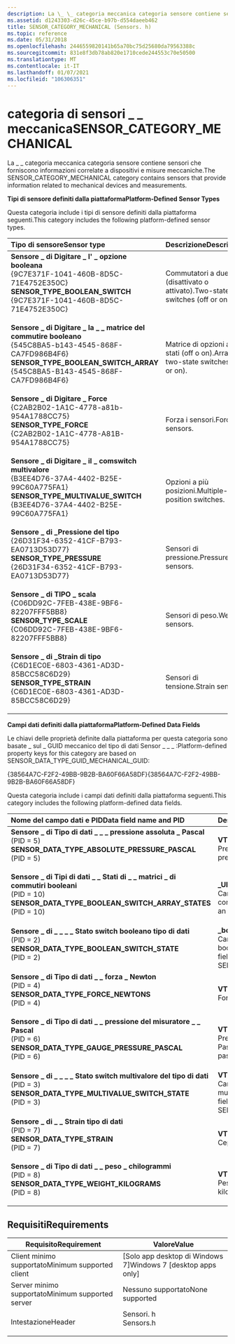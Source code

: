 ```yaml
---
description: La \_ \_ categoria meccanica categoria sensore contiene sensori che forniscono informazioni correlate a dispositivi e misure meccaniche.
ms.assetid: d1243303-d26c-45ce-b97b-d554daeeb462
title: SENSOR_CATEGORY_MECHANICAL (Sensors. h)
ms.topic: reference
ms.date: 05/31/2018
ms.openlocfilehash: 2446559820141b65a70bc75d25680da79563388c
ms.sourcegitcommit: 831e8f3db78ab820e1710cede244553c70e50500
ms.translationtype: MT
ms.contentlocale: it-IT
ms.lasthandoff: 01/07/2021
ms.locfileid: "106306351"
---
```

# <a name="sensor_category_mechanical"></a><span data-ttu-id="d2521-103">categoria di sensori \_ \_ meccanica</span><span class="sxs-lookup"><span data-stu-id="d2521-103">SENSOR\_CATEGORY\_MECHANICAL</span></span>

<span data-ttu-id="d2521-104">La \_ \_ categoria meccanica categoria sensore contiene sensori che forniscono informazioni correlate a dispositivi e misure meccaniche.</span><span class="sxs-lookup"><span data-stu-id="d2521-104">The SENSOR\_CATEGORY\_MECHANICAL category contains sensors that provide information related to mechanical devices and measurements.</span></span>

<span data-ttu-id="d2521-105">**Tipi di sensore definiti dalla piattaforma**</span><span class="sxs-lookup"><span data-stu-id="d2521-105">**Platform-Defined Sensor Types**</span></span>

<span data-ttu-id="d2521-106">Questa categoria include i tipi di sensore definiti dalla piattaforma seguenti.</span><span class="sxs-lookup"><span data-stu-id="d2521-106">This category includes the following platform-defined sensor types.</span></span>



| <span data-ttu-id="d2521-107">Tipo di sensore</span><span class="sxs-lookup"><span data-stu-id="d2521-107">Sensor type</span></span>                                                                                                                                                                                                                                                                                                           | <span data-ttu-id="d2521-108">Descrizione</span><span class="sxs-lookup"><span data-stu-id="d2521-108">Description</span></span>                                         |
|:----------------------------------------------------------------------------------------------------------------------------------------------------------------------------------------------------------------------------------------------------------------------------------------------------------------------|:----------------------------------------------------|
| <span id="SENSOR_TYPE_BOOLEAN_SWITCH"></span><span id="sensor_type_boolean_switch"></span><dl> <span data-ttu-id="d2521-109"><dt>**Sensore \_ di Digitare \_ l' \_ opzione booleana**</dt> <dt>{9C7E371F-1041-460B-8D5C-71E4752E350C}</dt></span><span class="sxs-lookup"><span data-stu-id="d2521-109"><dt>**SENSOR\_TYPE\_BOOLEAN\_SWITCH**</dt> <dt>{9C7E371F-1041-460B-8D5C-71E4752E350C}</dt></span></span> </dl>                    | <span data-ttu-id="d2521-110">Commutatori a due stati (disattivato o attivato).</span><span class="sxs-lookup"><span data-stu-id="d2521-110">Two-state switches (off or on).</span></span><br/>          |
| <span id="SENSOR_TYPE_BOOLEAN_SWITCH_ARRAY"></span><span id="sensor_type_boolean_switch_array"></span><dl> <span data-ttu-id="d2521-111"><dt>**Sensore \_ di Digitare \_ la \_ \_ matrice del commutire booleano**</dt> <dt>{545C8BA5-b143-4545-868F-CA7FD986B4F6}</dt></span><span class="sxs-lookup"><span data-stu-id="d2521-111"><dt>**SENSOR\_TYPE\_BOOLEAN\_SWITCH\_ARRAY**</dt> <dt>{545C8BA5-B143-4545-868F-CA7FD986B4F6}</dt></span></span> </dl> | <span data-ttu-id="d2521-112">Matrice di opzioni a due stati (off o on).</span><span class="sxs-lookup"><span data-stu-id="d2521-112">Array of two-state switches (off or on).</span></span><br/> |
| <span id="SENSOR_TYPE_FORCE"></span><span id="sensor_type_force"></span><dl> <span data-ttu-id="d2521-113"><dt>**Sensore \_ di Digitare \_ Force**</dt> <dt>{C2AB2B02-1A1C-4778-a81b-954A1788CC75}</dt></span><span class="sxs-lookup"><span data-stu-id="d2521-113"><dt>**SENSOR\_TYPE\_FORCE**</dt> <dt>{C2AB2B02-1A1C-4778-A81B-954A1788CC75}</dt></span></span> </dl>                                                | <span data-ttu-id="d2521-114">Forza i sensori.</span><span class="sxs-lookup"><span data-stu-id="d2521-114">Force sensors.</span></span><br/>                           |
| <span id="SENSOR_TYPE_MULTIVALUE_SWITCH"></span><span id="sensor_type_multivalue_switch"></span><dl> <span data-ttu-id="d2521-115"><dt>**Sensore \_ di Digitare \_ il \_ comswitch multivalore**</dt> <dt>{B3EE4D76-37A4-4402-B25E-99C60A775FA1}</dt></span><span class="sxs-lookup"><span data-stu-id="d2521-115"><dt>**SENSOR\_TYPE\_MULTIVALUE\_SWITCH**</dt> <dt>{B3EE4D76-37A4-4402-B25E-99C60A775FA1}</dt></span></span> </dl>           | <span data-ttu-id="d2521-116">Opzioni a più posizioni.</span><span class="sxs-lookup"><span data-stu-id="d2521-116">Multiple-position switches.</span></span><br/>              |
| <span id="SENSOR_TYPE_PRESSURE"></span><span id="sensor_type_pressure"></span><dl> <span data-ttu-id="d2521-117"><dt>**Sensore \_ di \_Pressione del tipo**</dt> <dt>{26D31F34-6352-41CF-B793-EA0713D53D77}</dt></span><span class="sxs-lookup"><span data-stu-id="d2521-117"><dt>**SENSOR\_TYPE\_PRESSURE**</dt> <dt>{26D31F34-6352-41CF-B793-EA0713D53D77}</dt></span></span> </dl>                                       | <span data-ttu-id="d2521-118">Sensori di pressione.</span><span class="sxs-lookup"><span data-stu-id="d2521-118">Pressure sensors.</span></span><br/>                        |
| <span id="SENSOR_TYPE_SCALE"></span><span id="sensor_type_scale"></span><dl> <span data-ttu-id="d2521-119"><dt>**Sensore \_ di TIPO \_ scala**</dt> <dt>{C06DD92C-7FEB-438E-9BF6-82207FFF5BB8}</dt></span><span class="sxs-lookup"><span data-stu-id="d2521-119"><dt>**SENSOR\_TYPE\_SCALE**</dt> <dt>{C06DD92C-7FEB-438E-9BF6-82207FFF5BB8}</dt></span></span> </dl>                                                | <span data-ttu-id="d2521-120">Sensori di peso.</span><span class="sxs-lookup"><span data-stu-id="d2521-120">Weight sensors.</span></span><br/>                          |
| <span id="SENSOR_TYPE_STRAIN"></span><span id="sensor_type_strain"></span><dl> <span data-ttu-id="d2521-121"><dt>**Sensore \_ di \_Strain di tipo**</dt> <dt>{C6D1EC0E-6803-4361-AD3D-85BCC58C6D29}</dt></span><span class="sxs-lookup"><span data-stu-id="d2521-121"><dt>**SENSOR\_TYPE\_STRAIN**</dt> <dt>{C6D1EC0E-6803-4361-AD3D-85BCC58C6D29}</dt></span></span> </dl>                                             | <span data-ttu-id="d2521-122">Sensori di tensione.</span><span class="sxs-lookup"><span data-stu-id="d2521-122">Strain sensors.</span></span><br/>                          |



<span data-ttu-id="d2521-123">**Campi dati definiti dalla piattaforma**</span><span class="sxs-lookup"><span data-stu-id="d2521-123">**Platform-Defined Data Fields**</span></span>

<span data-ttu-id="d2521-124">Le chiavi delle proprietà definite dalla piattaforma per questa categoria sono basate \_ sul \_ GUID meccanico del tipo di dati Sensor \_ \_ \_ :</span><span class="sxs-lookup"><span data-stu-id="d2521-124">Platform-defined property keys for this category are based on SENSOR\_DATA\_TYPE\_GUID\_MECHANICAL\_GUID:</span></span>

<span data-ttu-id="d2521-125">{38564A7C-F2F2-49BB-9B2B-BA60F66A58DF}</span><span class="sxs-lookup"><span data-stu-id="d2521-125">{38564A7C-F2F2-49BB-9B2B-BA60F66A58DF}</span></span>

<span data-ttu-id="d2521-126">Questa categoria include i campi dati definiti dalla piattaforma seguenti.</span><span class="sxs-lookup"><span data-stu-id="d2521-126">This category includes the following platform-defined data fields.</span></span>



| <span data-ttu-id="d2521-127">Nome del campo dati e PID</span><span class="sxs-lookup"><span data-stu-id="d2521-127">Data field name and PID</span></span>                                                                                                                                                                                                                                                                                                         | <span data-ttu-id="d2521-128">Descrizione</span><span class="sxs-lookup"><span data-stu-id="d2521-128">Description</span></span>                                                                        |
|:--------------------------------------------------------------------------------------------------------------------------------------------------------------------------------------------------------------------------------------------------------------------------------------------------------------------------------|:-----------------------------------------------------------------------------------|
| <span id="SENSOR_DATA_TYPE_ABSOLUTE_PRESSURE_PASCAL"></span><span id="sensor_data_type_absolute_pressure_pascal"></span><dl> <span data-ttu-id="d2521-129"><dt>**Sensore \_ di Tipo di dati \_ \_ \_ pressione assoluta \_ Pascal**</dt> <dt> (PID = 5)</dt></span><span class="sxs-lookup"><span data-stu-id="d2521-129"><dt>**SENSOR\_DATA\_TYPE\_ABSOLUTE\_PRESSURE\_PASCAL**</dt> <dt> (PID = 5) </dt></span></span> </dl>          | <span data-ttu-id="d2521-130">**VT \_ R8**</span><span class="sxs-lookup"><span data-stu-id="d2521-130">**VT\_R8**</span></span><br/> <span data-ttu-id="d2521-131">Pressione assoluta, in Pascal.</span><span class="sxs-lookup"><span data-stu-id="d2521-131">Absolute pressure, in pascals.</span></span><br/>                    |
| <span id="SENSOR_DATA_TYPE_BOOLEAN_SWITCH_ARRAY_STATES"></span><span id="sensor_data_type_boolean_switch_array_states"></span><dl> <span data-ttu-id="d2521-132"><dt>**Sensore \_ di Tipi di dati \_ \_ Stati di \_ \_ matrici \_ di commutiri booleani**</dt> <dt>(PID = 10)</dt></span><span class="sxs-lookup"><span data-stu-id="d2521-132"><dt>**SENSOR\_DATA\_TYPE\_BOOLEAN\_SWITCH\_ARRAY\_STATES**</dt> <dt>(PID = 10)</dt></span></span> </dl> | <span data-ttu-id="d2521-133">**\_UI4 VT**</span><span class="sxs-lookup"><span data-stu-id="d2521-133">**VT\_UI4**</span></span><br/> <span data-ttu-id="d2521-134">Campi di stato per una matrice di commutatori booleani.</span><span class="sxs-lookup"><span data-stu-id="d2521-134">State fields for an array of Boolean switches.</span></span><br/>   |
| <span id="SENSOR_DATA_TYPE_BOOLEAN_SWITCH_STATE"></span><span id="sensor_data_type_boolean_switch_state"></span><dl> <span data-ttu-id="d2521-135"><dt>**Sensore \_ di \_ \_ \_ \_ Stato switch booleano tipo di dati**</dt> <dt>(PID = 2)</dt></span><span class="sxs-lookup"><span data-stu-id="d2521-135"><dt>**SENSOR\_DATA\_TYPE\_BOOLEAN\_SWITCH\_STATE**</dt> <dt>(PID = 2) </dt></span></span> </dl>                       | <span data-ttu-id="d2521-136">**\_bool VT**</span><span class="sxs-lookup"><span data-stu-id="d2521-136">**VT\_BOOL**</span></span><br/> <span data-ttu-id="d2521-137">Campo di stato per \_ l' \_ opzione booleana del tipo di sensore \_ .</span><span class="sxs-lookup"><span data-stu-id="d2521-137">State field for SENSOR\_TYPE\_BOOLEAN\_SWITCH.</span></span><br/>  |
| <span id="SENSOR_DATA_TYPE_FORCE_NEWTONS"></span><span id="sensor_data_type_force_newtons"></span><dl> <span data-ttu-id="d2521-138"><dt>**Sensore \_ di Tipo di dati \_ \_ forza \_ Newton**</dt> <dt> (PID = 4)</dt></span><span class="sxs-lookup"><span data-stu-id="d2521-138"><dt>**SENSOR\_DATA\_TYPE\_FORCE\_NEWTONS**</dt> <dt> (PID = 4) </dt></span></span> </dl>                                            | <span data-ttu-id="d2521-139">**VT \_ R8**</span><span class="sxs-lookup"><span data-stu-id="d2521-139">**VT\_R8**</span></span><br/> <span data-ttu-id="d2521-140">Forzare, in Newton.</span><span class="sxs-lookup"><span data-stu-id="d2521-140">Force, in newtons.</span></span><br/>                                |
| <span id="SENSOR_DATA_TYPE_GAUGE_PRESSURE_PASCAL"></span><span id="sensor_data_type_gauge_pressure_pascal"></span><dl> <span data-ttu-id="d2521-141"><dt>**Sensore \_ di Tipo di dati \_ \_ pressione del misuratore \_ \_ Pascal**</dt> <dt> (PID = 6)</dt></span><span class="sxs-lookup"><span data-stu-id="d2521-141"><dt>**SENSOR\_DATA\_TYPE\_GAUGE\_PRESSURE\_PASCAL**</dt> <dt> (PID = 6) </dt></span></span> </dl>                   | <span data-ttu-id="d2521-142">**VT \_ R8**</span><span class="sxs-lookup"><span data-stu-id="d2521-142">**VT\_R8**</span></span><br/> <span data-ttu-id="d2521-143">Pressione del misuratore relativa, in Pascal.</span><span class="sxs-lookup"><span data-stu-id="d2521-143">Relative gauge pressure, in pascals.</span></span><br/>              |
| <span id="SENSOR_DATA_TYPE_MULTIVALUE_SWITCH_STATE"></span><span id="sensor_data_type_multivalue_switch_state"></span><dl> <span data-ttu-id="d2521-144"><dt>**Sensore \_ di \_ \_ \_ \_ Stato switch multivalore del tipo di dati**</dt> <dt> (PID = 3)</dt></span><span class="sxs-lookup"><span data-stu-id="d2521-144"><dt>**SENSOR\_DATA\_TYPE\_MULTIVALUE\_SWITCH\_STATE**</dt> <dt> (PID = 3) </dt></span></span> </dl>             | <span data-ttu-id="d2521-145">**VT \_ R8**</span><span class="sxs-lookup"><span data-stu-id="d2521-145">**VT\_R8**</span></span><br/> <span data-ttu-id="d2521-146">Campo di stato per \_ l' \_ opzione multivalore del tipo di sensore \_ .</span><span class="sxs-lookup"><span data-stu-id="d2521-146">State field for SENSOR\_TYPE\_MULTIVALUE\_SWITCH.</span></span><br/> |
| <span id="SENSOR_DATA_TYPE_STRAIN"></span><span id="sensor_data_type_strain"></span><dl> <span data-ttu-id="d2521-147"><dt>**Sensore \_ di \_ \_ Strain tipo di dati**</dt> <dt> (PID = 7)</dt></span><span class="sxs-lookup"><span data-stu-id="d2521-147"><dt>**SENSOR\_DATA\_TYPE\_STRAIN**</dt> <dt> (PID = 7) </dt></span></span> </dl>                                                                  | <span data-ttu-id="d2521-148">**VT \_ R8**</span><span class="sxs-lookup"><span data-stu-id="d2521-148">**VT\_R8**</span></span><br/> <span data-ttu-id="d2521-149">Ceppo.</span><span class="sxs-lookup"><span data-stu-id="d2521-149">Strain.</span></span><br/>                                           |
| <span id="SENSOR_DATA_TYPE_WEIGHT_KILOGRAMS"></span><span id="sensor_data_type_weight_kilograms"></span><dl> <span data-ttu-id="d2521-150"><dt>**Sensore \_ di Tipo di dati \_ \_ peso \_ chilogrammi**</dt> <dt> (PID = 8)</dt></span><span class="sxs-lookup"><span data-stu-id="d2521-150"><dt>**SENSOR\_DATA\_TYPE\_WEIGHT\_KILOGRAMS**</dt> <dt> (PID = 8) </dt></span></span> </dl>                                   | <span data-ttu-id="d2521-151">**VT \_ R8**</span><span class="sxs-lookup"><span data-stu-id="d2521-151">**VT\_R8**</span></span><br/> <span data-ttu-id="d2521-152">Peso, in chilogrammi.</span><span class="sxs-lookup"><span data-stu-id="d2521-152">Weight, in kilograms.</span></span><br/>                             |



## <a name="requirements"></a><span data-ttu-id="d2521-153">Requisiti</span><span class="sxs-lookup"><span data-stu-id="d2521-153">Requirements</span></span>



| <span data-ttu-id="d2521-154">Requisito</span><span class="sxs-lookup"><span data-stu-id="d2521-154">Requirement</span></span> | <span data-ttu-id="d2521-155">Valore</span><span class="sxs-lookup"><span data-stu-id="d2521-155">Value</span></span> |
|-------------------------------------|--------------------------------------------------------------------------------------|
| <span data-ttu-id="d2521-156">Client minimo supportato</span><span class="sxs-lookup"><span data-stu-id="d2521-156">Minimum supported client</span></span><br/> | <span data-ttu-id="d2521-157">\[Solo app desktop di Windows 7\]</span><span class="sxs-lookup"><span data-stu-id="d2521-157">Windows 7 \[desktop apps only\]</span></span><br/>                                           |
| <span data-ttu-id="d2521-158">Server minimo supportato</span><span class="sxs-lookup"><span data-stu-id="d2521-158">Minimum supported server</span></span><br/> | <span data-ttu-id="d2521-159">Nessuno supportato</span><span class="sxs-lookup"><span data-stu-id="d2521-159">None supported</span></span><br/>                                                            |
| <span data-ttu-id="d2521-160">Intestazione</span><span class="sxs-lookup"><span data-stu-id="d2521-160">Header</span></span><br/>                   | <dl> <span data-ttu-id="d2521-161"><dt>Sensori. h</dt></span><span class="sxs-lookup"><span data-stu-id="d2521-161"><dt>Sensors.h</dt></span></span> </dl> |



 

 




